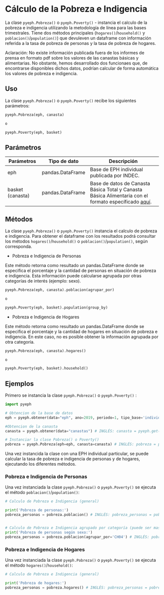 # Cálculo de la Pobreza e Indigencia

La clase  `pyeph.Pobreza()` o `pyeph.Poverty()` - instancia el calculo de la pobreza e indigencia utilizando la metodología de línea para las bases trimestrales. Tiene dos métodos principales (`hogares()`/`household()` y `poblacion()`/`population()`) que devuleven un dataframe con información referida a la tasa de pobreza de personas y la tasa de pobreza de hogares.

Aclaración: No existe información publicada fuera de los informes de prensa en formato pdf sobre los valores de las canastas básicas y alimentarias. No obstante, hemos desarrollado dos funcionaes que, de encontrarse disponibles dichos datos, podrían calcular de forma automática los valores de pobreza e indigencia.

## Uso

La clase `pyeph.Pobreza()` o `pyeph.Poverty()` recibe los siguientes parámetros:

```python
pyeph.Pobreza(eph, canasta)

o

pyeph.Poverty(eph, basket)
```

## Parámetros

| Parámetros | Tipo de dato | Descripción |
| -------- | ------------- | -------- |
| eph | pandas.DataFrame | Base de EPH individual publicada por INDEC. |
| basket (canasta)| pandas.DataFrame | Base de datos de Canasta Básica Total y Canasta Básica Alimentaria con el formato específicado [aquí](https://github.com/institutohumai/eph-python/blob/master/pyeph/tools/.examples/canasta_ejemplo.csv#markdown).|



## Métodos

La clase `pyeph.Pobreza()` o `pyeph.Poverty()` instancia el calculo de pobreza e indigencia. Para obtener el dataframe con los resultados podrá consultar los métodos `hogares()`/`household()`  o `poblacion()`/`population()`, según corresponda.


* Pobreza e Indigencia de Personas

Este método retorna como resultado un pandas.DataFrame donde se especifica el porcentaje y la cantidad  de personas en situación de pobreza e indigencia. Esta información puede calcularse agrupada por otras categorías de interés (ejemplo: sexo).

```python
pyeph.Pobreza(eph, canasta).poblacion(agrupar_por)

o 

pyeph.Poverty(eph, basket).population(group_by)
```

* Pobreza e Indigencia de Hogares


Este método retorna como resultado un pandas.DataFrame donde se especifica el porcentaje y la cantidad  de hogares en situación de pobreza e indigencia. En este caso, no es posible obtener la información agrupada por otra categoría.


```python
pyeph.Pobreza(eph, canasta).hogares()

o

pyeph.Poverty(eph, basket).household()
```


## Ejemplos

Primero se instancia la clase `pyeph.Pobreza()` o `pyeph.Poverty()` :

```python
import pyeph

# Obtencion de la base de datos 
eph = pyeph.obtener(data="eph", ano=2019, periodo=1, tipo_base='individual') # INGLÉS: eph = pyeph.get(data="eph", year=2019, period=1, base_type='individual')

#Obtencion de la canasta
canasta = pyeph.obtener(data="canastas") # INGLÉS: canasta = pyeph.get(data="canastas")

# Instanciar la clase Pobreza() o Poverty()
pobreza = pyeph.Pobreza(eph=eph, canasta=canasta) # INGLÉS: pobreza = pyeph.Poverty(eph=eph, basket=canasta)
```
Una vez instancida la clase con una EPH individual particular, se puede calcular la tasa de pobreza e indigencia de personas y de hogares, ejecutando los diferentes métodos.


### Pobreza e Indigencia de Personas

Una vez instanciada la clase `pyeph.Pobreza()` o `pyeph.Poverty()`  se ejecuta el método `poblacion()`/`population()`:

```python
# Calculo de Pobreza e Indigencia (general)

print('Pobreza de personas:')
pobreza_personas = pobreza.poblacion() # INGLÉS: pobreza_personas = pobreza.population()


# Calculo de Pobreza e Indigencia agrupado por categoría (puede ser mas de una)
print('Pobreza de personas según sexo:')
pobreza_personas = pobreza.poblacion(agrupar_por='CH04') # INGLÉS: pobreza_personas = pobreza.population(group_by='CH04')
```

### Pobreza e Indigencia de Hogares

Una vez instanciada la clase `pyeph.Pobreza()` o `pyeph.Poverty()`  se ejecuta el método `hogares()`/`household()`:

```python
# Calculo de Pobreza e Indigencia (general)

print('Pobreza de hogares:')
pobreza_personas = pobreza.hogares() # INGLÉS: pobreza_personas = pobreza.household()

```